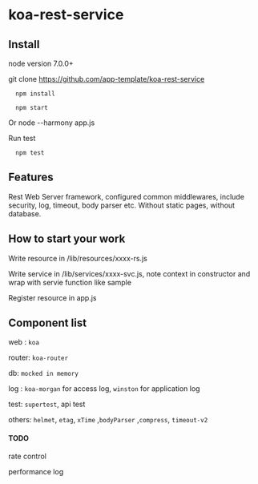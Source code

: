 # koa-rest-service

## Install
node version 7.0.0+

git clone https://github.com/app-template/koa-rest-service


      npm install

      npm start

Or
      node --harmony app.js

Run test

      npm test

## Features

Rest Web Server framework, configured common middlewares, include security, log, timeout, body parser etc.
Without static pages, without database.

## How to start your work

Write resource in /lib/resources/xxxx-rs.js

Write service in /lib/services/xxxx-svc.js, note context in constructor and wrap with servie function like sample

Register resource in app.js


## Component list
web :   `koa`

router: `koa-router`

db:  `mocked in memory`

log : `koa-morgan` for access log, `winston` for application log

test: `supertest`, api test

others: `helmet`, `etag`, `xTime` ,`bodyParser` ,`compress`, `timeout-v2`


#### TODO

rate control

performance log




